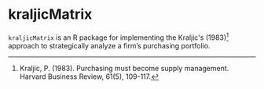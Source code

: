 # kraljicMatrix


`kraljicMatrix` is an R package for implementing the Kraljic's (1983)[^kraljic] approach to strategically analyze a firm’s purchasing portfolio.






[^kraljic]: Kraljic, P. (1983). Purchasing must become supply management. Harvard Business Review, 61(5), 109-117.
